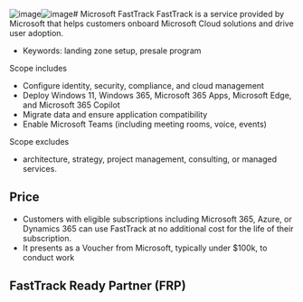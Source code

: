 ![image](https://github.com/user-attachments/assets/aa14575f-560c-4e71-a73d-d0e14f0c08b7)![image](https://github.com/user-attachments/assets/56e83836-0a14-4ac1-8596-931d7eb0dd71)# Microsoft FastTrack
FastTrack is a service provided by Microsoft that helps customers onboard Microsoft Cloud solutions and drive user adoption.
- Keywords: landing zone setup, presale program

Scope includes
- Configure identity, security, compliance, ​and cloud management
- Deploy Windows 11, Windows 365, Microsoft 365 Apps, Microsoft Edge​, and Microsoft 365 Copilot
- Migrate data ​and ensure application compatibility
- Enable Microsoft Teams (including meeting rooms, voice, events)

Scope excludes
- architecture, strategy, project management, consulting, or managed services.


## Price
- Customers with eligible subscriptions including Microsoft 365, Azure, or Dynamics 365 can use FastTrack at no additional cost for the life of their subscription.
- It presents as a Voucher from Microsoft, typically under $100k, to conduct work



## FastTrack Ready Partner (FRP)
